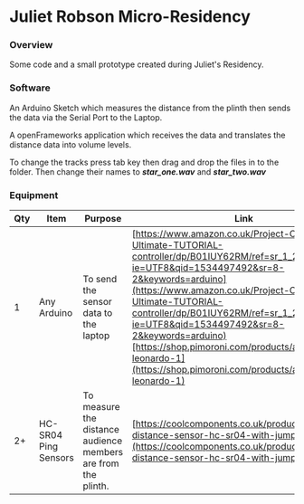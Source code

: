 Juliet Robson Micro-Residency
===

### Overview

Some code and a small prototype created during Juliet's Residency. 

### Software

An Arduino Sketch which measures the distance from the plinth then sends the data via the Serial Port to the Laptop.

A openFrameworks application which receives the data and translates the distance data into volume levels. 

To change the tracks press tab key then drag and drop the files in to the folder. Then change their names to ***star_one.wav*** and ***star_two.wav***

### Equipment

Qty | Item | Purpose | Link 
--- | --- | --- | ---
1 | Any Arduino | To send the sensor data to the laptop | [https://www.amazon.co.uk/Project-Complete-Ultimate-TUTORIAL-controller/dp/B01IUY62RM/ref=sr_1_2?ie=UTF8&qid=1534497492&sr=8-2&keywords=arduino](https://www.amazon.co.uk/Project-Complete-Ultimate-TUTORIAL-controller/dp/B01IUY62RM/ref=sr_1_2?ie=UTF8&qid=1534497492&sr=8-2&keywords=arduino)[https://shop.pimoroni.com/products/arduino-leonardo-1](https://shop.pimoroni.com/products/arduino-leonardo-1)
2+ | HC-SR04 Ping Sensors | To measure the distance audience members are from the plinth. | [https://coolcomponents.co.uk/products/ultrasonic-distance-sensor-hc-sr04-with-jumper-wires](https://coolcomponents.co.uk/products/ultrasonic-distance-sensor-hc-sr04-with-jumper-wires)